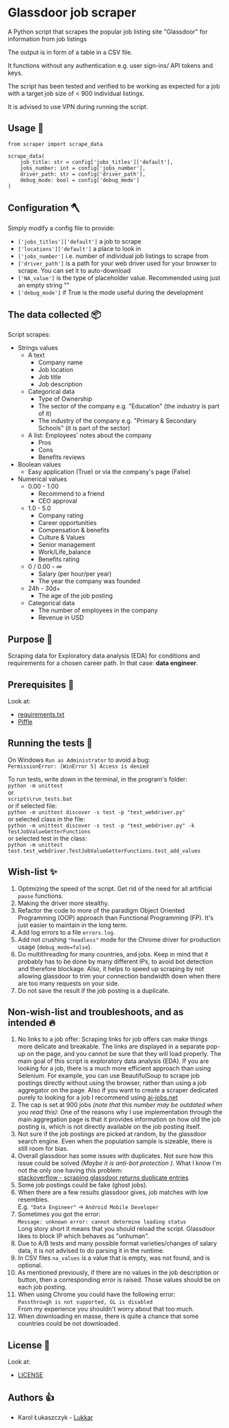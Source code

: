 # Glassdoor job scraper

A Python script that scrapes the popular job listing site "Glassdoor" for information from job listings

The output is in form of a table in a CSV file.

It functions without any authentication e.g. user sign-ins/ API tokens and keys.

The script has been tested and verified to be working as expected for a job with a target job size of < 900 individual listings.

It is advised to use VPN during running the script.

## Usage 🔨

```
from scraper import scrape_data

scrape_data(
    job_title: str = config['jobs_titles']['default'],
    jobs_number: int = config['jobs_number'],
    driver_path: str = config['driver_path'],
    debug_mode: bool = config['debug_mode']
)
```

## Configuration 🪓

Simply modify a config file to provide:

- `['jobs_titles']['default']` a job to scrape
- `['locations']['default']` a place to look in
- `['jobs_number']` i.e. number of individual job listings to scrape from
- `['driver_path']` is a path for your web driver used for your browser to scrape. You can set it to auto-download
- `['NA_value']` is the type of placeholder value. Recommended using just an empty string ""
- `['debug_mode']` if True is the mode useful during the development

## The data collected 📦

Script scrapes:

- Strings values
  - A text
    - Company name
    - Job location
    - Job title
    - Job description
  - Categorical data
    - Type of Ownership
    - The sector of the company e.g. "Education" (the industry is part of it)
    - The industry of the company e.g. "Primary & Secondary Schools" (it is part of the sector)
  - A list: Employees' notes about the company
    - Pros
    - Cons
    - Benefits reviews
- Boolean values
  - Easy application (True) or via the company's page (False)
- Numerical values
  - 0.00 - 1.00
    - Recommend to a friend
    - CEO approval
  - 1.0 - 5.0
    - Company rating
    - Career opportunities
    - Compensation & benefits
    - Culture & Values
    - Senior management
    - Work/Life_balance
    - Benefits rating
  - 0 / 0.00 - ∞
    - Salary (per hour/per year)
    - The year the company was founded
  - 24h - 30d+
    - The age of the job posting
  - Categorical data
    - The number of employees in the company
    - Revenue in USD

## Purpose 🧭

Scraping data for Exploratory data analysis (EDA) for conditions and requirements for a chosen career path. In that case: **data engineer**.

## Prerequisites 🧰

Look at:

- [requirements.txt](scraper/requirements.txt)
- [Piffle](Piffle)

## Running the tests 🧪

On Windows `Run as Administrator` to avoid a bug:<br>
`PermissionError: [WinError 5] Access is denied`

To run tests, write down in the terminal, in the program's folder: <br>
`python -m unittest`<br>
or<br>
`scripts\run_tests.bat`<br>
or if selected file:<br>
`python -m unittest discover -s test -p "test_webdriver.py"`<br>
or selected class in the file:<br>
`python -m unittest discover -s test -p "test_webdriver.py" -k TestJobValueGetterFunctions`<br>
or selected test in the class:<br>
`python -m unittest test.test_webdriver.TestJobValueGetterFunctions.test_add_values`

## Wish-list ✨

1. Optimizing the speed of the script. Get rid of the need for all artificial `pause` functions.
2. Making the driver more stealthy.
3. Refactor the code to more of the paradigm Object Oriented Programming (OOP) approach than Functional Programming (FP).
   It's just easier to maintain in the long term.
4. Add log errors to a file `errors.log`.
5. Add not crushing `"headless"` mode for the Chrome driver for production usage (`debug_mode=false`).
6. Do multithreading for many countries, and jobs. Keep in mind that it probably has to be done by many different IPs, to avoid bot detection and therefore blockage. Also, it helps to speed up scraping by not allowing glassdoor to trim your connection bandwidth down when there are too many requests on your side.
7. Do not save the result if the job posting is a duplicate.

## Non-wish-list and troubleshoots, and as intended 🔥

1. No links to a job offer:
   Scraping links for job offers can make things more delicate and breakable.
   The links are displayed in a separate pop-up on the page, and you cannot be sure that they will load properly.
   The main goal of this script is exploratory data analysis (EDA).
   If you are looking for a job, there is a much more efficient approach than using Selenium.
   For example, you can use BeautifulSoup to scrape job postings directly without using the browser,
   rather than using a job aggregator on the page. Also if you want to create a scraper dedicated purely to looking for a job I recommend using [ai-jobs.net](ai-jobs.net)
2. The cap is set at 900 jobs _(note that this number may be outdated when you read this)_:
   One of the reasons why I use implementation through the main aggregation page is that it provides information on how old the job posting is,
   which is not directly available on the job posting itself.
3. Not sure if the job postings are picked at random, by the glassdoor search engine.
   Even when the population sample is sizeable, there is still room for bias.
4. Overall glassdoor has some issues with duplicates. Not sure how this issue could be solved _(Maybe it is anti-bot protection )_. What I know I'm not the only one having this problem:<br>
   [stackoverflow - scraping glassdoor returns duplicate entries](https://stackoverflow.com/questions/74193851/)
5. Some job postings could be fake (ghost jobs).
6. When there are a few results glassdoor gives, job matches with low resembles.<br>
   E.g. `"Data Engineer"` -> `Android Mobile Developer`
7. Sometimes you got the error:<br>
   `Message: unknown error: cannot determine loading status`<br>
   Long story short it means that you should reload the script. Glassdoor likes to block IP which behaves as "unhuman".
8. Due to A/B tests and many possible format varieties/changes of salary data, it is not advised to do parsing it in the runtime.
9. In CSV files `na_values` is a value that is empty, was not found, and is optional.
10. As mentioned previously, if there are no values in the job description or button, then a corresponding error is raised. Those values should be on each job posting.
11. When using Chrome you could have the following error:<br>
    `Passthrough is not supported, GL is disabled`<br>
    From my experience you shouldn't worry about that too much.
12. When downloading en masse, there is quite a chance that some countries could be not downloaded.

## License 📜

Look at:

- [LICENSE](scraper/LICENSE)

## Authors 👍

- Karol Łukaszczyk - [Lukkar](https://github.com/Luk-kar)
